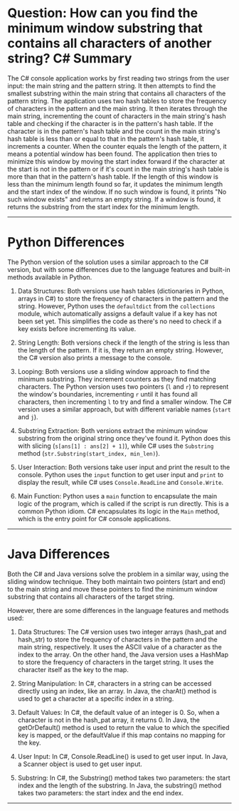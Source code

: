 # Question: How can you find the minimum window substring that contains all characters of another string? C# Summary

The C# console application works by first reading two strings from the user input: the main string and the pattern string. It then attempts to find the smallest substring within the main string that contains all characters of the pattern string. The application uses two hash tables to store the frequency of characters in the pattern and the main string. It then iterates through the main string, incrementing the count of characters in the main string's hash table and checking if the character is in the pattern's hash table. If the character is in the pattern's hash table and the count in the main string's hash table is less than or equal to that in the pattern's hash table, it increments a counter. When the counter equals the length of the pattern, it means a potential window has been found. The application then tries to minimize this window by moving the start index forward if the character at the start is not in the pattern or if it's count in the main string's hash table is more than that in the pattern's hash table. If the length of this window is less than the minimum length found so far, it updates the minimum length and the start index of the window. If no such window is found, it prints "No such window exists" and returns an empty string. If a window is found, it returns the substring from the start index for the minimum length.

---

# Python Differences

The Python version of the solution uses a similar approach to the C# version, but with some differences due to the language features and built-in methods available in Python.

1. Data Structures: Both versions use hash tables (dictionaries in Python, arrays in C#) to store the frequency of characters in the pattern and the string. However, Python uses the `defaultdict` from the `collections` module, which automatically assigns a default value if a key has not been set yet. This simplifies the code as there's no need to check if a key exists before incrementing its value.

2. String Length: Both versions check if the length of the string is less than the length of the pattern. If it is, they return an empty string. However, the C# version also prints a message to the console.

3. Looping: Both versions use a sliding window approach to find the minimum substring. They increment counters as they find matching characters. The Python version uses two pointers (`l` and `r`) to represent the window's boundaries, incrementing `r` until it has found all characters, then incrementing `l` to try and find a smaller window. The C# version uses a similar approach, but with different variable names (`start` and `j`).

4. Substring Extraction: Both versions extract the minimum window substring from the original string once they've found it. Python does this with slicing (`s[ans[1] : ans[2] + 1]`), while C# uses the `Substring` method (`str.Substring(start_index, min_len)`).

5. User Interaction: Both versions take user input and print the result to the console. Python uses the `input` function to get user input and `print` to display the result, while C# uses `Console.ReadLine` and `Console.Write`.

6. Main Function: Python uses a `main` function to encapsulate the main logic of the program, which is called if the script is run directly. This is a common Python idiom. C# encapsulates its logic in the `Main` method, which is the entry point for C# console applications.

---

# Java Differences

Both the C# and Java versions solve the problem in a similar way, using the sliding window technique. They both maintain two pointers (start and end) to the main string and move these pointers to find the minimum window substring that contains all characters of the target string.

However, there are some differences in the language features and methods used:

1. Data Structures: The C# version uses two integer arrays (hash_pat and hash_str) to store the frequency of characters in the pattern and the main string, respectively. It uses the ASCII value of a character as the index to the array. On the other hand, the Java version uses a HashMap to store the frequency of characters in the target string. It uses the character itself as the key to the map.

2. String Manipulation: In C#, characters in a string can be accessed directly using an index, like an array. In Java, the charAt() method is used to get a character at a specific index in a string.

3. Default Values: In C#, the default value of an integer is 0. So, when a character is not in the hash_pat array, it returns 0. In Java, the getOrDefault() method is used to return the value to which the specified key is mapped, or the defaultValue if this map contains no mapping for the key.

4. User Input: In C#, Console.ReadLine() is used to get user input. In Java, a Scanner object is used to get user input.

5. Substring: In C#, the Substring() method takes two parameters: the start index and the length of the substring. In Java, the substring() method takes two parameters: the start index and the end index.

---
